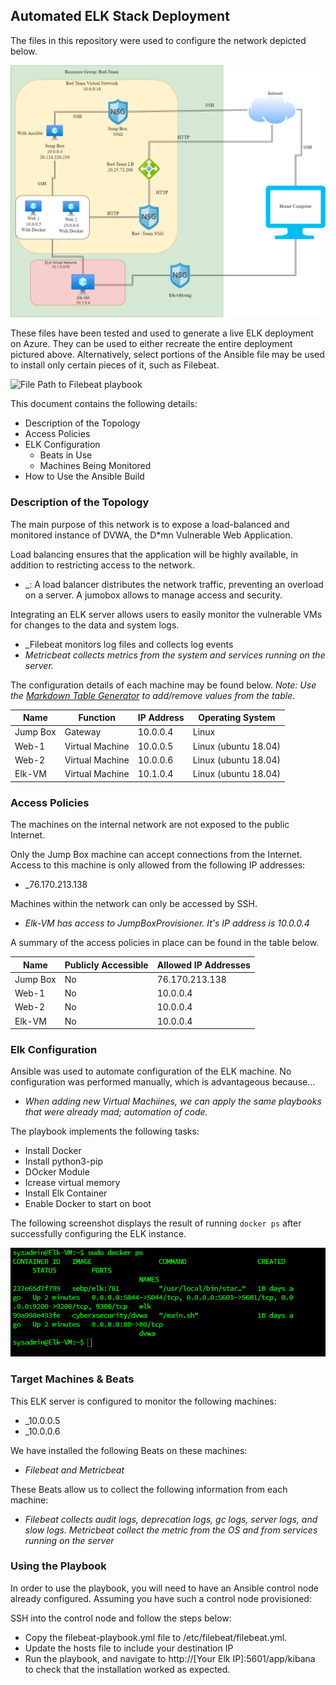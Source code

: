 ## Automated ELK Stack Deployment

The files in this repository were used to configure the network depicted below.

![File Path to Diagram](/Diagram/Diagram.png)

These files have been tested and used to generate a live ELK deployment on Azure. They can be used to either recreate the entire deployment pictured above. Alternatively, select portions of the Ansible file may be used to install only certain pieces of it, such as Filebeat.

  ![File Path to Filebeat playbook](/Ansible/Filebeat/filebeat-playbook.yml)

This document contains the following details:
- Description of the Topology
- Access Policies
- ELK Configuration
  - Beats in Use
  - Machines Being Monitored
- How to Use the Ansible Build


### Description of the Topology

The main purpose of this network is to expose a load-balanced and monitored instance of DVWA, the D*mn Vulnerable Web Application.

Load balancing ensures that the application will be highly available, in addition to restricting access to the network.
- _: A load balancer distributes the network traffic, preventing an overload on a server. A jumobox allows to manage access and security.

Integrating an ELK server allows users to easily monitor the vulnerable VMs for changes to the data and system logs.
- _Filebeat monitors log files and collects log events
- _Metricbeat collects metrics from the system and services running on the server._

The configuration details of each machine may be found below.
_Note: Use the [Markdown Table Generator](http://www.tablesgenerator.com/markdown_tables) to add/remove values from the table_.

| Name     | Function        | IP Address | Operating System     |
|----------|-----------------|------------|----------------------|
| Jump Box | Gateway         | 10.0.0.4   | Linux                |
| Web-1    | Virtual Machine | 10.0.0.5   | Linux (ubuntu 18.04) |
| Web-2    | Virtual Machine | 10.0.0.6   | Linux (ubuntu 18.04) |
| Elk-VM   | Virtual Machine | 10.1.0.4   | Linux (ubuntu 18.04) |

### Access Policies

The machines on the internal network are not exposed to the public Internet. 

Only the Jump Box machine can accept connections from the Internet. Access to this machine is only allowed from the following IP addresses:
- _76.170.213.138

Machines within the network can only be accessed by SSH.
- _Elk-VM has access to JumpBoxProvisioner. It's IP address is 10.0.0.4_

A summary of the access policies in place can be found in the table below.

| Name     | Publicly Accessible | Allowed IP Addresses |
|----------|---------------------|----------------------|
| Jump Box | No                  | 76.170.213.138       |
| Web-1    | No                  | 10.0.0.4             |
| Web-2    | No                  | 10.0.0.4             |
| Elk-VM   | No                  | 10.0.0.4             |

### Elk Configuration

Ansible was used to automate configuration of the ELK machine. No configuration was performed manually, which is advantageous because...
- _When adding new Virtual Machiines, we can apply the same playbooks that were already mad; automation of code._

The playbook implements the following tasks:
- Install Docker
- Install python3-pip
- DOcker Module
- Icrease virtual memory
- Install Elk Container
- Enable Docker to start on boot

The following screenshot displays the result of running `docker ps` after successfully configuring the ELK instance.

  ![File Path to screenshot](/Ansible/Images/docker_ps_output.png)

### Target Machines & Beats
This ELK server is configured to monitor the following machines:
- _10.0.0.5
- _10.0.0.6

We have installed the following Beats on these machines:
- _Filebeat and Metricbeat_

These Beats allow us to collect the following information from each machine:
- _Filebeat collects audit logs, deprecation logs, gc logs, server logs, and slow logs.
   Metricbeat collect the metric from the OS and from services running on the server_

### Using the Playbook
In order to use the playbook, you will need to have an Ansible control node already configured. Assuming you have such a control node provisioned: 

SSH into the control node and follow the steps below:
- Copy the filebeat-playbook.yml file to /etc/filebeat/filebeat.yml.
- Update the hosts file to include your destination IP
- Run the playbook, and navigate to http://[Your Elk IP]:5601/app/kibana to check that the installation worked as expected.